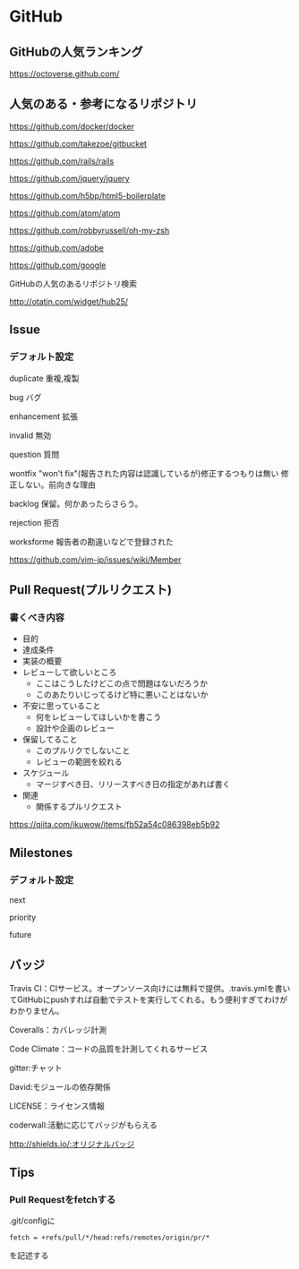 # GitHub

## GitHubの人気ランキング

https://octoverse.github.com/

## 人気のある・参考になるリポジトリ

https://github.com/docker/docker

https://github.com/takezoe/gitbucket

https://github.com/rails/rails

https://github.com/jquery/jquery

https://github.com/h5bp/html5-boilerplate

https://github.com/atom/atom

https://github.com/robbyrussell/oh-my-zsh

https://github.com/adobe

https://github.com/google


GitHubの人気のあるリポジトリ検索

http://otatin.com/widget/hub25/


## Issue

### デフォルト設定

duplicate 重複,複製

bug バグ

enhancement 拡張

invalid 無効

question 質問

wontfix "won't fix"(報告された内容は認識しているが)修正するつもりは無い 修正しない。前向きな理由

backlog 保留。何かあったらさらう。

rejection 拒否

worksforme 報告者の勘違いなどで登録された


https://github.com/vim-jp/issues/wiki/Member

## Pull Request(プルリクエスト)

### 書くべき内容

- 目的
- 達成条件
- 実装の概要
- レビューして欲しいところ
    - ここはこうしたけどこの点で問題はないだろうか
    - このあたりいじってるけど特に悪いことはないか
 - 不安に思っていること
    - 何をレビューしてほしいかを書こう
    - 設計や企画のレビュー
- 保留してること
    - このプルリクでしないこと
    - レビューの範囲を絞れる
- スケジュール
    - マージすべき日、リリースすべき日の指定があれば書く
- 関連
    - 関係するプルリクエスト

https://qiita.com/ikuwow/items/fb52a54c086398eb5b92


## Milestones

### デフォルト設定

next

priority

future


## バッジ

Travis CI：CIサービス。オープンソース向けには無料で提供。.travis.ymlを書いてGitHubにpushすれば自動でテストを実行してくれる。もう便利すぎてわけがわかりません。

Coveralls：カバレッジ計測

Code Climate：コードの品質を計測してくれるサービス

gitter:チャット

David:モジュールの依存関係

LICENSE：ライセンス情報

coderwall:活動に応じてバッジがもらえる

http://shields.io/:オリジナルバッジ


## Tips

### Pull Requestをfetchする

.git/configに

`fetch = +refs/pull/*/head:refs/remotes/origin/pr/*`

を記述する

